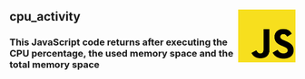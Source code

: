 # <img src="https://github.com/rodrigonuness/language_pictures/blob/master/Javascript.png" align="right" width="20%">
## cpu_activity 
### This JavaScript code returns after executing the CPU percentage, the used memory space and the total memory space
### 
####
